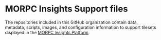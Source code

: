 # MORPC Insights Support files
The repositories included in this GitHub organization contain data, metadata, scripts, images, and configuration information to support tilesets displayed in the [MORPC Insights Platform](https://morpc.org/insights).
